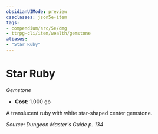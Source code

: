 ```yaml
---
obsidianUIMode: preview
cssclasses: json5e-item
tags:
- compendium/src/5e/dmg
- ttrpg-cli/item/wealth/gemstone
aliases: 
- "Star Ruby"
---
```

# Star Ruby
*Gemstone*  

- **Cost**: 1.000 gp

A translucent ruby with white star-shaped center gemstone.

*Source: Dungeon Master's Guide p. 134*